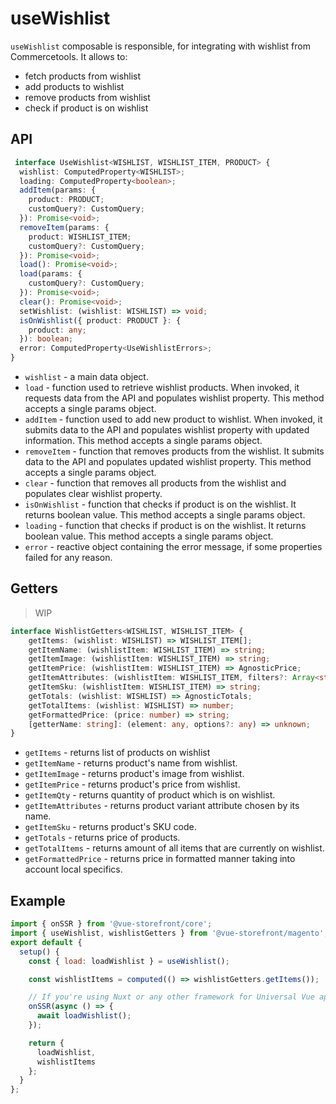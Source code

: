 # useWishlist

`useWishlist` composable is responsible, for integrating with wishlist from Commercetools. It allows to:
* fetch products from wishlist
* add products to wishlist
* remove products from wishlist
* check if product is on wishlist

## API 
```typescript
 interface UseWishlist<WISHLIST, WISHLIST_ITEM, PRODUCT> {
  wishlist: ComputedProperty<WISHLIST>;
  loading: ComputedProperty<boolean>;
  addItem(params: {
    product: PRODUCT;
    customQuery?: CustomQuery;
  }): Promise<void>;
  removeItem(params: {
    product: WISHLIST_ITEM;
    customQuery?: CustomQuery;
  }): Promise<void>;
  load(): Promise<void>;
  load(params: {
    customQuery?: CustomQuery;
  }): Promise<void>;
  clear(): Promise<void>;
  setWishlist: (wishlist: WISHLIST) => void;
  isOnWishlist({ product: PRODUCT }: {
    product: any;
  }): boolean;
  error: ComputedProperty<UseWishlistErrors>;
}
```

* `wishlist` - a main data object.
* `load` - function used to retrieve wishlist products. When invoked, it requests data from the API and populates wishlist property. This method accepts a single params object.
* `addItem` - function used to add new product to wishlist. When invoked, it submits data to the API and populates wishlist property with updated information. This method accepts a single params object.
* `removeItem` - function that removes products from the wishlist. It submits data to the API and populates updated wishlist property. This method accepts a single params object.
* `clear` - function that removes all products from the wishlist and populates clear wishlist property.
* `isOnWishlist` - function that checks if product is on the wishlist. It returns boolean value. This method accepts a single params object.
* `loading` - function that checks if product is on the wishlist. It returns boolean value. This method accepts a single params object.
* `error` - reactive object containing the error message, if some properties failed for any reason.

## Getters
> WIP

````typescript
interface WishlistGetters<WISHLIST, WISHLIST_ITEM> {
    getItems: (wishlist: WISHLIST) => WISHLIST_ITEM[];
    getItemName: (wishlistItem: WISHLIST_ITEM) => string;
    getItemImage: (wishlistItem: WISHLIST_ITEM) => string;
    getItemPrice: (wishlistItem: WISHLIST_ITEM) => AgnosticPrice;
    getItemAttributes: (wishlistItem: WISHLIST_ITEM, filters?: Array<string>) => Record<string, AgnosticAttribute | string>;
    getItemSku: (wishlistItem: WISHLIST_ITEM) => string;
    getTotals: (wishlist: WISHLIST) => AgnosticTotals;
    getTotalItems: (wishlist: WISHLIST) => number;
    getFormattedPrice: (price: number) => string;
    [getterName: string]: (element: any, options?: any) => unknown;
}
````
* `getItems` - returns list of products on wishlist
* `getItemName` - returns product's name from wishlist.
* `getItemImage` - returns product's image from wishlist.
* `getItemPrice` - returns product's price from wishlist.
* `getItemQty` - returns quantity of product which is on wishlist.
* `getItemAttributes` - returns product variant attribute chosen by its name.
* `getItemSku` - returns product's SKU code.
* `getTotals` - returns price of products.
* `getTotalItems` - returns amount of all items that are currently on wishlist.
* `getFormattedPrice` - returns price in formatted manner taking into account local specifics.

## Example

```javascript
import { onSSR } from '@vue-storefront/core';
import { useWishlist, wishlistGetters } from '@vue-storefront/magento';
export default {
  setup() {
    const { load: loadWishlist } = useWishlist();

    const wishlistItems = computed(() => wishlistGetters.getItems());

    // If you're using Nuxt or any other framework for Universal Vue apps
    onSSR(async () => {
      await loadWishlist();
    });

    return {
      loadWishlist,
      wishlistItems
    };
  }
};
```
